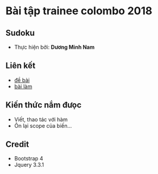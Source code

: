 # Bài tập trainee colombo 2018  

## Sudoku
- Thực hiện bởi: **Dương  Minh Nam**

## Liên kết
- [đề bài]( https://github.com/mirahman/PHP-Data-Structure-and-Algorithms/blob/master/Algorithms/Recursion-DP-Others/BacktrackingSudoku.php)
- [bài làm](https://duongnam99.github.io/Sudoku-MinhNam/)

## Kiến thức nắm đưọc
- Viết, thao tác với hàm
- Ôn lại scope của biến...

## Credit
- Bootstrap 4
- Jquery 3.3.1
